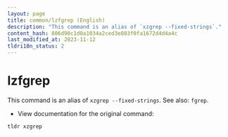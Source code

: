 ```yaml
---
layout: page
title: common/lzfgrep (English)
description: "This command is an alias of `xzgrep --fixed-strings`."
content_hash: 806d90c1d0a1034a2ced3e803f0fa1672d4d4a4c
last_modified_at: 2023-11-12
tldri18n_status: 2
---
```

# lzfgrep

This command is an alias of `xzgrep --fixed-strings`.
See also: `fgrep`.

- View documentation for the original command:

`tldr xzgrep`
